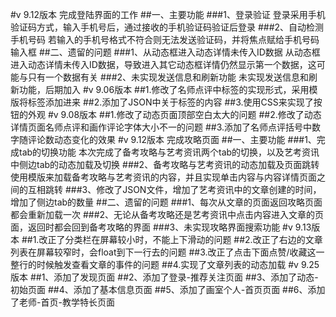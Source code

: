 #v 9.12版本
完成登陆界面的工作
##一、主要功能
###1、登录验证
登录采用手机验证码方式，输入手机号后，通过接收的手机验证码验证后登录
###2、自动检测手机号码
若输入的手机号格式不符合则无法发送验证码，并将焦点赋给手机号码输入框
##二、遗留的问题
###1、从动态框进入动态详情未传入ID数据
从动态框进入动态详情未传入ID数据，导致进入其它动态框详情仍然显示第一个数据，这可能与只有一个数据有关
###2、未实现发送信息和刷新功能
未实现发送信息和刷新功能，后期加入
#v 9.06版本
##1.修改了名师点评中标签的实现形式，采用模版将标签添加进来
##2.添加了JSON中关于标签的内容
##3.使用CSS来实现了按钮的外观
#v 9.08版本
##1.修改了动态页面顶部空白太大的问题
##2.修改了动态详情页面名师点评和画作评论字体大小不一的问题
##3.添加了名师点评括号中数字随评论数动态变化的效果
#v 9.12版本
完成攻略页面
##一、主要功能
###1、完成tab的切换功能
本次完成了备考攻略与艺考资讯两个tab的切换，以及艺考资讯中侧边tab的动态加载及切换
###2、备考攻略与艺考资讯的动态加载及页面跳转
使用模版来加载备考攻略与艺考资讯的内容，并且实现单击内容与内容详情页面之间的互相跳转
###3、修改了JSON文件，增加了艺考资讯中的文章创建的时间，增加了侧边tab的数量
##二、遗留的问题
###1、每次从文章的页面返回攻略页面都会重新加载一次
###2、无论从备考攻略还是艺考资讯中点击内容进入文章的页面，返回时都会回到备考攻略的界面
###3、未实现攻略界面搜索功能
#v 9.13版本
##1.改正了分类栏在屏幕较小时，不能上下滑动的问题
##2.改正了右边的文章列表在屏幕较窄时，会float到下一行去的问题
##3.改正了点击下面点赞/收藏这一整行的时候触发查看文章的事件的问题
##4.实现了文章列表的动态加载
#v 9.25版本
##1、添加了发现页面
##2、添加了登录-推荐关注页面
##3、添加了动态-初始页面
##4、添加了基本信息页面
##5、添加了画室个人-首页页面
##6、添加了老师-首页-教学特长页面